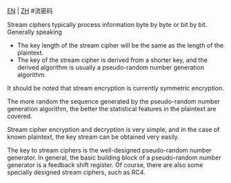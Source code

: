 [EN](./intro.md) | [ZH](./intro-zh.md)
#流密码


Stream ciphers typically process information byte by byte or bit by bit. Generally speaking


- The key length of the stream cipher will be the same as the length of the plaintext.
- The key of the stream cipher is derived from a shorter key, and the derived algorithm is usually a pseudo-random number generation algorithm.


It should be noted that stream encryption is currently symmetric encryption.


The more random the sequence generated by the pseudo-random number generation algorithm, the better the statistical features in the plaintext are covered.


Stream cipher encryption and decryption is very simple, and in the case of known plaintext, the key stream can be obtained very easily.


The key to stream ciphers is the well-designed pseudo-random number generator. In general, the basic building block of a pseudo-random number generator is a feedback shift register. Of course, there are also some specially designed stream ciphers, such as RC4.

